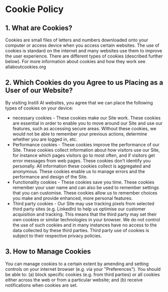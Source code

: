 # Cookie Policy

## 1. What are Cookies?
Cookies are small files of letters and numbers downloaded onto your computer or access device when you access certain websites. The use of cookies is standard on the internet and many websites use them to improve the user experience. There are different types of cookies (described further below). For more information about cookies and how they work see allaboutcookies.org

## 2. Which Cookies do you Agree to us Placing as a User of our Website?
By visiting Instill AI websites, you agree that 
we can place the following types of cookies on your device:

- necessary cookies - These cookies make our Site work. These cookies are essential in order to enable you to move around our Site and use our features, such as accessing secure areas. Without these cookies, we would not be able to remember your previous actions, determine whether you are logged in, etc.
- Performance cookies - These cookies improve the performance of our Site. These cookies collect information about how visitors use our Site, for instance which pages visitors go to most often, and if visitors get error messages from web pages. These cookies don't identify you personally. All information these cookies collect is aggregated and anonymous. These cookies enable us to manage errors and the performance and design of the Site.
- Functionality cookies - These cookies save you time. These cookies remember your user name and can also be used to remember settings that you can customise. These cookies allow us to remember choices you make and provide enhanced, more personal features.
- Third party cookies - Our Site may use tracking pixels from selected third party sites (e.g. LinkedIn) to help us optimise our customer acquisition and tracking. This means that the third party may set their own cookies or similar technologies in your browser. We do not control the use of such cookies and in many instances have no access to the data collected by these third parties. Third party use of cookies is subject to their respective privacy policies.

## 3. How to Manage Cookies
You can manage cookies to a certain extent by amending and setting controls on your internet browser (e.g. via your "Preferences"). You should be able to: (a) block specific cookies (e.g. from third parties) or all cookies either across the web or from a particular website; and (b) receive notifications when cookies are set. 
